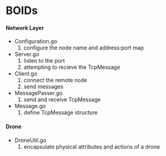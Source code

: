 # BOIDs
#### Network Layer
- Configuration.go
    1. configure the node name and address:port map
- Server.go
    1. listen to the port
    2. attempting to recieve the TcpMessage
- Client.go
    1. connect the remote node
    2. send messages
- MessagePasser.go
    1. send and receive TcpMessage
- Message.go
    1. define TcpMessage structure
    
#### Drone
- DroneUtil.go
    1. encapsulate physical attributes and actions of a drone
    
